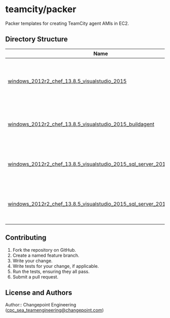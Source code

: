 # teamcity/packer

Packer templates for creating TeamCity agent AMIs in EC2.

## Directory Structure

| Name | Description |
|------|-------------|
| [windows_2012r2_chef_13.8.5_visualstudio_2015](windows_2012r2_chef_13.8.5_visualstudio_2015) | Packer template which creates a Visual Studio 2015 AMI. |
| [windows_2012r2_chef_13.8.5_visualstudio_2015_buildagent](windows_2012r2_chef_13.8.5_visualstudio_2015_buildagent) | Packer template which creates a build agent AMI. |
| [windows_2012r2_chef_13.8.5_visualstudio_2015_sql_server_2016](windows_2012r2_chef_13.8.5_visualstudio_2015_sql_server_2016) | Packer template which creates a SQL Server 2016 AMI. |
| [windows_2012r2_chef_13.8.5_visualstudio_2015_sql_server_2016_testagent](windows_2012r2_chef_13.8.5_visualstudio_2015_sql_server_2016_testagent) | Packer template which creates a test agent AMI. |

## Contributing

1. Fork the repository on GitHub.
2. Create a named feature branch.
3. Write your change.
4. Write tests for your change, if applicable.
5. Run the tests, ensuring they all pass.
6. Submit a pull request.

## License and Authors

Author:: Changepoint Engineering (cpc_sea_teamengineering@changepoint.com)

